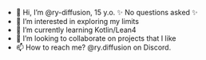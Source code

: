 - 👋 Hi, I’m @ry-diffusion, 15 y.o. ✨ No questions asked ✨ 
- 👀 I’m interested in exploring my limits
- 🌱 I’m currently learning Kotlin/Lean4
- 💞️ I’m looking to collaborate on projects that I like
- 📫 How to reach me? @ry.diffusion on Discord.

